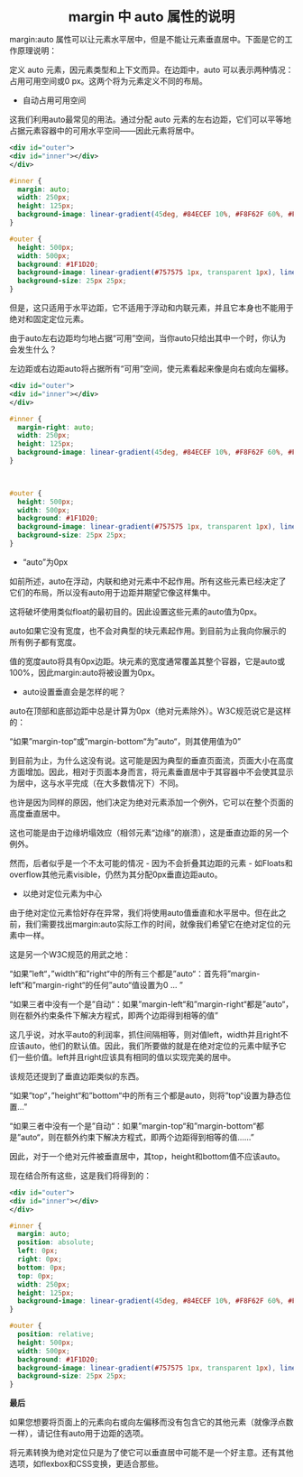 <center><font size="5"><b>margin 中 auto 属性的说明</b></font></center>

margin:auto 属性可以让元素水平居中，但是不能让元素垂直居中。下面是它的工作原理说明：

定义 auto 元素，因元素类型和上下文而异。在边距中，auto 可以表示两种情况：占用可用空间或0 px。这两个将为元素定义不同的布局。

+ 自动占用可用空间

这我们利用auto最常见的用法。通过分配 auto 元素的左右边距，它们可以平等地占据元素容器中的可用水平空间——因此元素将居中。

```xml
<div id="outer">
<div id="inner"></div>
</div>
```

```css
#inner {
  margin: auto;
  width: 250px;
  height: 125px;
  background-image: linear-gradient(45deg, #84ECEF 10%, #F8F62F 60%, #FDC018);
}

#outer {
  height: 500px;
  width: 500px;
  background: #1F1D20;
  background-image: linear-gradient(#757575 1px, transparent 1px), linear-gradient(90deg, #757575 1px, transparent 1px);
  background-size: 25px 25px;
}
```



但是，这只适用于水平边距，它不适用于浮动和内联元素，并且它本身也不能用于绝对和固定定位元素。

由于auto左右边距均匀地占据“可用”空间，当你auto只给出其中一个时，你认为会发生什么？

左边距或右边距auto将占据所有“可用”空间，使元素看起来像是向右或向左偏移。

```xml
<div id="outer">
<div id="inner"></div>
</div>
```

```css
#inner {
  margin-right: auto;
  width: 250px;
  height: 125px;
  background-image: linear-gradient(45deg, #84ECEF 10%, #F8F62F 60%, #FDC018);
}

 

#outer {
  height: 500px;
  width: 500px;
  background: #1F1D20;
  background-image: linear-gradient(#757575 1px, transparent 1px), linear-gradient(90deg, #757575 1px, transparent 1px);
  background-size: 25px 25px;
}
```



+ “auto”为0px

如前所述，auto在浮动，内联和绝对元素中不起作用。所有这些元素已经决定了它们的布局，所以没有auto用于边距并期望它像这样集中。

这将破坏使用类似float的最初目的。因此设置这些元素的auto值为0px。

auto如果它没有宽度，也不会对典型的块元素起作用。到目前为止我向你展示的所有例子都有宽度。

值的宽度auto将具有0px边距。块元素的宽度通常覆盖其整个容器，它是auto或100%，因此margin:auto将被设置为0px。

+ auto设置垂直会是怎样的呢？

auto在顶部和底部边距中总是计算为0px（绝对元素除外）。W3C规范说它是这样的：

“如果”margin-top“或”margin-bottom“为”auto“，则其使用值为0”

到目前为止，为什么这没有说。这可能是因为典型的垂直页面流，页面大小在高度方面增加。因此，相对于页面本身而言，将元素垂直居中于其容器中不会使其显示为居中，这与水平完成（在大多数情况下）不同。

也许是因为同样的原因，他们决定为绝对元素添加一个例外，它可以在整个页面的高度垂直居中。

这也可能是由于边缘坍塌效应（相邻元素“边缘”的崩溃），这是垂直边距的另一个例外。

然而，后者似乎是一个不太可能的情况 - 因为不会折叠其边距的元素 - 如Floats和overflow其他元素visible，仍然为其分配0px垂直边距auto。

+ 以绝对定位元素为中心

由于绝对定位元素恰好存在异常，我们将使用auto值垂直和水平居中。但在此之前，我们需要找出margin:auto实际工作的时间，就像我们希望它在绝对定位的元素中一样。

这是另一个W3C规范的用武之地：

“如果”left“，”width“和”right“中的所有三个都是”auto“：首先将”margin-left“和”margin-right“的任何”auto“值设置为0 ... ”

“如果三者中没有一个是”自动“：如果”margin-left“和”margin-right“都是”auto“，则在额外约束条件下解决方程式，即两个边距得到相等的值”

这几乎说，对水平auto的利润率，抓住间隔相等，则对值left，width并且right不应该auto，他们的默认值。因此，我们所要做的就是在绝对定位的元素中赋予它们一些价值。left并且right应该具有相同的值以实现完美的居中。

该规范还提到了垂直边距类似的东西。

“如果”top“，”height“和”bottom“中的所有三个都是auto，则将”top“设置为静态位置...”

“如果三者中没有一个是”自动“：如果”margin-top“和”margin-bottom“都是”auto“，则在额外约束下解决方程式，即两个边距得到相等的值......”

因此，对于一个绝对元件被垂直居中，其top，height和bottom值不应该auto。

现在结合所有这些，这是我们将得到的：

```xml
<div id="outer">
<div id="inner"></div>
</div>
```

```css
#inner {
  margin: auto;
  position: absolute;
  left: 0px;
  right: 0px;
  bottom: 0px;
  top: 0px;
  width: 250px;
  height: 125px;
  background-image: linear-gradient(45deg, #84ECEF 10%, #F8F62F 60%, #FDC018);
}

#outer {
  position: relative;
  height: 500px;
  width: 500px;
  background: #1F1D20;
  background-image: linear-gradient(#757575 1px, transparent 1px), linear-gradient(90deg, #757575 1px, transparent 1px);
  background-size: 25px 25px;
}
```



**最后**

如果您想要将页面上的元素向右或向左偏移而没有包含它的其他元素（就像浮点数一样），请记住有auto用于边距的选项。

将元素转换为绝对定位只是为了使它可以垂直居中可能不是一个好主意。还有其他选项，如flexbox和CSS变换，更适合那些。

   